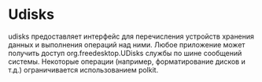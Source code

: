 #  Udisks
udisks предоставляет интерфейс для перечисления устройств хранения данных и выполнения операций над ними. Любое приложение может получить доступ org.freedesktop.UDisks службы по шине сообщений системы. Некоторые операции (например, форматирование дисков и т.д.) ограничивается использованием polkit.